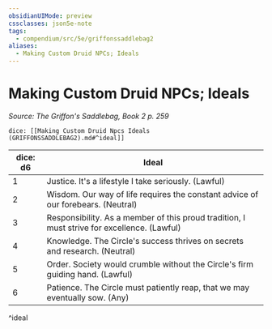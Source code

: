 ```yaml
---
obsidianUIMode: preview
cssclasses: json5e-note
tags:
  - compendium/src/5e/griffonssaddlebag2
aliases:
  - Making Custom Druid NPCs; Ideals
---
```

# Making Custom Druid NPCs; Ideals
*Source: The Griffon's Saddlebag, Book 2 p. 259* 

`dice: [[Making Custom Druid Npcs Ideals (GRIFFONSSADDLEBAG2).md#^ideal]]`

| dice: d6 | Ideal |
|----------|-------|
| 1 | Justice. It's a lifestyle I take seriously. (Lawful) |
| 2 | Wisdom. Our way of life requires the constant advice of our forebears. (Neutral) |
| 3 | Responsibility. As a member of this proud tradition, I must strive for excellence. (Lawful) |
| 4 | Knowledge. The Circle's success thrives on secrets and research. (Neutral) |
| 5 | Order. Society would crumble without the Circle's firm guiding hand. (Lawful) |
| 6 | Patience. The Circle must patiently reap, that we may eventually sow. (Any) |
^ideal
